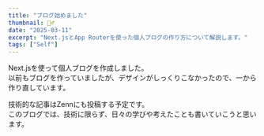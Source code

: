 ```yaml
---
title: "ブログ始めました"
thumbnail: 🏃‍♂️
date: "2025-03-11"
excerpt: "Next.jsとApp Routerを使った個人ブログの作り方について解説します。"
tags: ["Self"]
---
```


Next.jsを使って個人ブログを作成しました。  
以前もブログを作っていましたが、デザインがしっくりこなかったので、一から作り直しています。

技術的な記事はZennにも投稿する予定です。  
このブログでは、技術に限らず、日々の学びや考えたことも書いていこうと思います。
